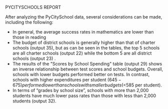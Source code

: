 PYCITYSCHOOLS REPORT

 After analyzing the PyCitySchool data, several considerations can be made, including the following:
- In general, the average success rates in mathematics are lower than those in reading 
- The budget of district schools is generally higher than that of charter schools (output 35), but as can be seen in the tables, the top 5 schools are all charter schools (output 22) while the bottom 5 are all district schools (output 23) .
- The results of the "Scores by School Spending" table (output 29) shows an inverse relationship between test scores and school budgets. Overall, schools with lower budgets performed better on tests. In contrast, schools with higher expenditures per student ($645-675) performed lower than schools with smaller budgets (<$585 per student).
- In terms of “grades by school size”, schools with more than 2,000 students have much lower pass rates than those with less than 2,000 students (output 32).

